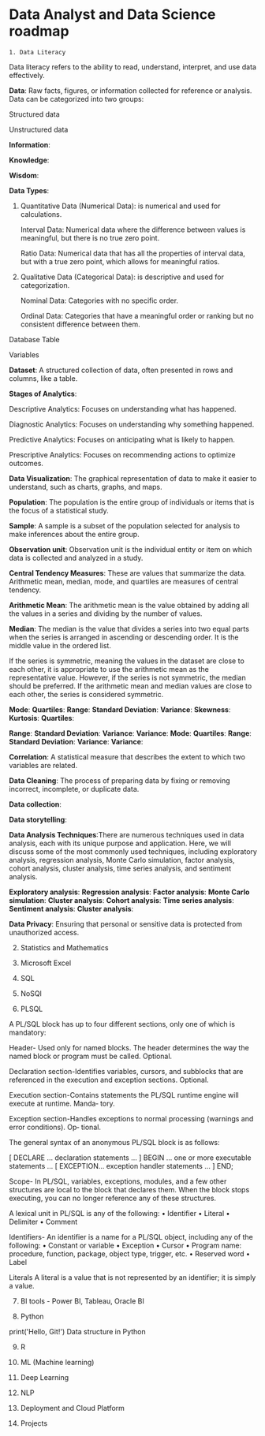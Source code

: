 # Data Analyst and Data Science roadmap
` 1. Data Literacy `

Data literacy refers to the ability to read, understand, interpret, and use data effectively. 

**Data**: Raw facts, figures, or information collected for reference or analysis.
 Data can be categorized into two groups:

Structured data

Unstructured data




**Information**:

**Knowledge**:

**Wisdom**:

**Data Types**: 
1. Quantitative Data (Numerical Data): is numerical and used for calculations.
   
     Interval Data: Numerical data where the difference between values is meaningful, but there is no true zero point.
   
     Ratio Data: Numerical data that has all the properties of interval data, but with a true zero point, which allows for meaningful ratios.
   
2. Qualitative Data (Categorical Data): is descriptive and used for categorization.
   
     Nominal Data: Categories with no specific order.
   
     Ordinal Data: Categories that have a meaningful order or ranking but no consistent difference between them.
   
Database Table

Variables

**Dataset**: A structured collection of data, often presented in rows and columns, like a table.

**Stages of Analytics**:

Descriptive Analytics: Focuses on understanding what has happened.

Diagnostic Analytics: Focuses on understanding why something happened.

Predictive Analytics: Focuses on anticipating what is likely to happen.

Prescriptive Analytics: Focuses on recommending actions to optimize outcomes.

**Data Visualization**: The graphical representation of data to make it easier to understand, such as charts, graphs, and maps.

**Population**: The population is the entire group of individuals or items that is the focus of a statistical study.

**Sample**: A sample is a subset of the population selected for analysis to make inferences about the entire group.

**Observation unit**: Observation unit is the individual entity or item on which data is collected and analyzed in a study.

**Central Tendency Measures**: These are values that summarize the data. Arithmetic mean, median, mode, and quartiles are measures of central tendency.

**Arithmetic Mean**: The arithmetic mean is the value obtained by adding all the values in a series and dividing by the number of values.

**Median**: The median is the value that divides a series into two equal parts when the series is arranged in ascending or descending order. It is the middle value in the ordered list.

   If the series is symmetric, meaning the values in the dataset are close to each other, it is appropriate to use the arithmetic mean as the representative value. However, if the series is not symmetric, the median should be preferred. If the arithmetic mean and median values are close to each other, the series is considered symmetric.

**Mode**:
**Quartiles**:
**Range**:
**Standard Deviation**:
**Variance**:
**Skewness**:
**Kurtosis**:
**Quartiles**:

**Range**:
**Standard Deviation**:
**Variance**:
**Variance**:
**Mode**:
**Quartiles**:
**Range**:
**Standard Deviation**:
**Variance**:
**Variance**:



**Correlation**: A statistical measure that describes the extent to which two variables are related.

**Data Cleaning**: The process of preparing data by fixing or removing incorrect, incomplete, or duplicate data.

**Data collection**:

**Data storytelling**:

**Data Analysis Techniques**:There are numerous techniques used in data analysis, each with its unique purpose and application. Here, we will discuss some of the most commonly used techniques, including exploratory analysis, regression analysis, Monte Carlo simulation, factor analysis, cohort analysis, cluster analysis, time series analysis, and sentiment analysis.

**Exploratory analysis**:
**Regression analysis**:
**Factor analysis**:
**Monte Carlo simulation**:
**Cluster analysis**:
**Cohort analysis**:
**Time series analysis**:
**Sentiment analysis**:
**Cluster analysis**:



**Data Privacy**: Ensuring that personal or sensitive data is protected from unauthorized access.

2. Statistics and Mathematics

3. Microsoft Excel

4. SQL

5. NoSQl

6. PLSQL

A PL/SQL block has up to four different sections, only one of which is mandatory:

Header- Used only for named blocks. The header determines the way the named block or program must be called. Optional.

Declaration section-Identifies variables, cursors, and subblocks that are referenced in the execution and exception sections. Optional.

Execution section-Contains statements the PL/SQL runtime engine will execute at runtime. Manda‐ tory.

Exception section-Handles exceptions to normal processing (warnings and error conditions). Op‐ tional.

The general syntax of an anonymous PL/SQL block is as follows:

[ DECLARE ... declaration statements ... ] 
BEGIN ... one or more executable statements ... 
[ EXCEPTION... exception handler statements ... ]
 END;

Scope- In PL/SQL, variables, exceptions, modules, and a few other structures are local to the block that declares them. When the block stops executing, you can no longer reference any of these structures. 

A lexical unit in PL/SQL is any of the following:
• Identifier 
• Literal
• Delimiter
• Comment

Identifiers-
   An identifier is a name for a PL/SQL object, including any of the following:
• Constant or variable
• Exception
• Cursor
• Program name: procedure, function, package, object type, trigger, etc.
• Reserved word
• Label

Literals
A literal is a value that is not represented by an identifier; it is simply a value. 






7. BI tools - Power BI, Tableau, Oracle BI

8. Python

print('Hello, Git!')
Data structure in Python

9. R

10. ML (Machine learning)

11. Deep Learning

12. NLP

13. Deployment and Cloud Platform

14. Projects
